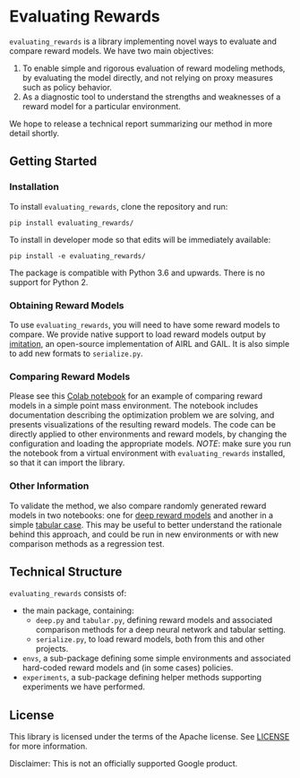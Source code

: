 # Evaluating Rewards

`evaluating_rewards` is a library implementing novel ways to evaluate and
compare reward models. We have two main objectives:

1.  To enable simple and rigorous evaluation of reward modeling methods, by
    evaluating the model directly, and not relying on proxy measures such as
    policy behavior.
2.  As a diagnostic tool to understand the strengths and weaknesses of a reward
    model for a particular environment.

We hope to release a technical report summarizing our method in more detail
shortly.

## Getting Started

### Installation

To install `evaluating_rewards`, clone the repository and run:

```
pip install evaluating_rewards/
```

To install in developer mode so that edits will be immediately available:

```
pip install -e evaluating_rewards/
```

The package is compatible with Python 3.6 and upwards. There is no support for
Python 2.

### Obtaining Reward Models

To use `evaluating_rewards`, you will need to have some reward models to
compare. We provide native support to load reward models output by
[imitation](https://github.com/humancompatibleai/imitation), an open-source
implementation of AIRL and GAIL. It is also simple to add new formats to
`serialize.py`.

### Comparing Reward Models

Please see this [Colab notebook](notebooks/comparison.ipynb) for an example of
comparing reward models in a simple point mass environment. The notebook
includes documentation describing the optimization problem we are solving, and
presents visualizations of the resulting reward models. The code can be directly
applied to other environments and reward models, by changing the configuration
and loading the appropriate models. *NOTE*: make sure you run the notebook from
a virtual environment with `evaluating_rewards` installed, so that it can import
the library.

### Other Information

To validate the method, we also compare randomly generated reward models in two
notebooks: one for [deep reward models](notebooks/random_deep.ipynb) and another
in a simple [tabular case](notebooks/random_tabular.ipynb). This may be useful
to better understand the rationale behind this approach, and could be run in new
environments or with new comparison methods as a regression test.

## Technical Structure

`evaluating_rewards` consists of:

-   the main package, containing:
    +   `deep.py` and `tabular.py`, defining reward models and associated
        comparison methods for a deep neural network and tabular setting.
    +   `serialize.py`, to load reward models, both from this and other
        projects.
-   `envs`, a sub-package defining some simple environments and associated
    hard-coded reward models and (in some cases) policies.
-   `experiments`, a sub-package defining helper methods supporting experiments
    we have performed.

## License

This library is licensed under the terms of the Apache license. See
[LICENSE](LICENSE) for more information.

Disclaimer: This is not an officially supported Google product.
